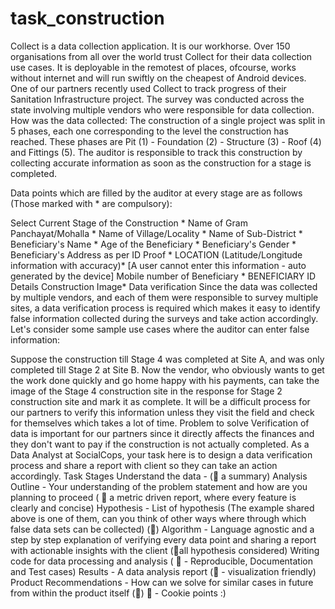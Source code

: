 # task_construction
Collect is a data collection application. It is our workhorse. Over 150 organisations from all over the world trust Collect for their data collection use cases. It is deployable in the remotest of places, ofcourse, works without internet and will run swiftly on the cheapest of Android devices. One of our partners recently used Collect to track progress of their Sanitation Infrastructure project. The survey was conducted across the state involving multiple vendors who were responsible for data collection. 
How was the data collected:
The construction of a single project was split in 5 phases, each one corresponding to the level the construction has reached. These phases are Pit (1) - Foundation (2) - Structure (3) - Roof (4) and Fittings (5). The auditor is responsible to track this construction by collecting accurate information as soon as the construction for a stage is completed. 

Data points which are filled by the auditor at every stage are as follows (Those marked with * are compulsory): 

Select Current Stage of the Construction *
Name of Gram Panchayat/Mohalla *
Name of Village/Locality *
Name of Sub-District *
Beneficiary's Name *
Age of the Beneficiary *
Beneficiary's Gender *
Beneficiary's Address as per ID Proof *
LOCATION (Latitude/Longitude information with accuracy)* [A user cannot enter this information - auto generated by the device]
Mobile number of Beneficiary *
BENEFICIARY ID Details
Construction Image*
Data verification
Since the data was collected by multiple vendors, and each of them were responsible to survey multiple sites, a data verification process is required which makes it easy to identify false information collected during the surveys and take action accordingly. Let's consider some sample use cases where the auditor can enter false information: 

Suppose the construction till Stage 4 was completed at Site A, and was only completed till Stage 2 at Site B. Now the vendor, who obviously wants to get the work done quickly and go home happy with his payments, can take the image of the Stage 4 construction site in the response for Stage 2 construction site and mark it as complete. It will be a difficult process for our partners to verify this information unless they visit the field and check for themselves which takes a lot of time. 
Problem to solve
Verification of data is important for our partners since it directly affects the finances and they don't want to pay if the construction is not actually completed. As a Data Analyst at SocialCops, your task here is to design a data verification process and share a report with client so they can take an action accordingly. 
Task Stages
Understand the data - (🍪 a summary)
Analysis Outline - Your understanding of the problem statement and how are you planning to proceed ( 🍪 a metric driven report, where every feature is clearly and concise)
Hypothesis - List of hypothesis (The example shared above is one of them, can you think of other ways where through which false data sets can be collected) (🍪)
Algorithm - Language agnostic and a step by step explanation of verifying every data point and sharing a report with actionable insights with the client (🍪all hypothesis considered)
Writing code for data processing and analysis ( 🍪 - Reproducible, Documentation and Test cases)
Results - A data analysis report (🍪 - visualization friendly)
Product Recommendations - How can we solve for similar cases in future from within the product itself (🍪)
🍪 - Cookie points :)
